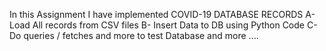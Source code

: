 In this Assignment I have implemented COVID-19 DATABASE RECORDS
A- Load All records from CSV files
B- Insert Data to DB using Python Code
C- Do queries / fetches and more to test Database
and more ....
